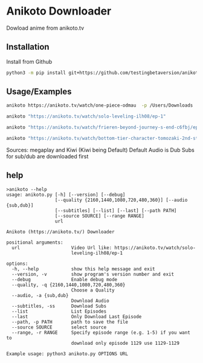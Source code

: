 
# Anikoto Downloader

Dowload anime from anikoto.tv


## Installation

Install from Github

```bash
python3 -m pip install git+https://github.com/testingbetaversion/anikoto.git
```


## Usage/Examples

```bash
anikoto https://anikoto.tv/watch/one-piece-odmau  -p /Users/Downloads  -a sub --range 1129-1129
```
```bash
anikoto "https://anikoto.tv/watch/solo-leveling-ilh08/ep-1"
```

```bash
anikoto "https://anikoto.tv/watch/frieren-beyond-journey-s-end-c6fbj/ep-1" -p /Users/Downloads
```

```bash
anikoto "https://anikoto.tv/watch/bottom-tier-character-tomozaki-2nd-stage-0et8i" -p /Users/Downloads  --source megaplay
```

Sources: megaplay and Kiwi (Kiwi being Default)
Default Audio is Dub 
Subs for sub/dub are downloaded first

## help

```
>anikoto --help
usage: anikoto.py [-h] [--version] [--debug]
                  [--quality {2160,1440,1080,720,480,360}] [--audio {sub,dub}]
                  [--subtitles] [--list] [--last] [--path PATH]
                  [--source SOURCE] [--range RANGE]
                  url

Anikoto (https://anikoto.tv/) Downloader

positional arguments:
  url                   Video Url like: https://anikoto.tv/watch/solo-
                        leveling-ilh08/ep-1

options:
  -h, --help            show this help message and exit
  --version, -v         show program's version number and exit
  --debug               Enable debug mode
  --quality, -q {2160,1440,1080,720,480,360}
                        Choose a Quality
  --audio, -a {sub,dub}
                        Download Audio
  --subtitles, -ss      Download Subs
  --list                List Episodes
  --last                Only Download Last Episode
  --path, -p PATH       path to save the file
  --source SOURCE       select source
  --range, -r RANGE     Specify episode range (e.g. 1-5) if you want to
                        download only episode 1129 use 1129-1129

Example usage: python3 anikoto.py OPTIONS URL
```
